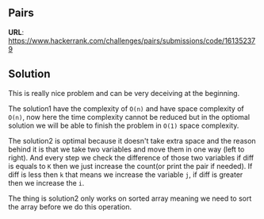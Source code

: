 ## Pairs

__URL__: https://www.hackerrank.com/challenges/pairs/submissions/code/161352379

## Solution

This is really nice problem and can be very deceiving at the beginning.

The solution1 have the complexity of `O(n)` and have space complexity of `O(n)`, now here the time complexity cannot be reduced but in the optiomal solution we will be able to finish the problem in `O(1)` space complexity.

The solution2 is optimal because it doesn't take extra space and the reason behind it is that we take two variables and move them in one way (left to right). And every step we check the difference of those two variables if diff is equals to `K` then we just increase the count(or print the pair if needed). If diff is less then `k` that means we increase the variable `j`, if diff is greater then we increase the `i`.

The thing is solution2 only works on sorted array meaning we need to sort the array before we do this operation.

